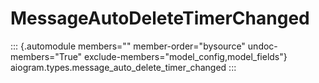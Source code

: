 # MessageAutoDeleteTimerChanged

::: {.automodule members="" member-order="bysource" undoc-members="True" exclude-members="model_config,model_fields"}
aiogram.types.message_auto_delete_timer_changed
:::
